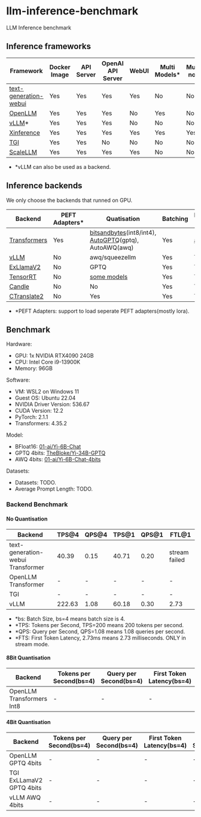 # llm-inference-benchmark

LLM Inference benchmark

## Inference frameworks

| Framework | Docker Image | API Server  | OpenAI API Server | WebUI | Multi Models* | Multi-node | Backends | Embedding Model |
| --------- | ------------ | ----------- | ----------------- | ----- | ------------ | ------------ | -------- | --------------- |
| [text-generation-webui](https://github.com/oobabooga/text-generation-webui) | Yes | Yes | Yes | Yes | No | No | Transformers/llama.cpp/ExLlama/ExLlamaV2/AutoGPTQ/AutoAWQ/GPTQ-for-LLaMa/CTransformers | No |
| [OpenLLM](https://github.com/bentoml/OpenLLM) | Yes | Yes | Yes | No | Yes | No | Transformers(int8,int4,gptq), vLLM(awq/squeezellm), TensorRT | No |
| [vLLM](https://github.com/vllm-project/vllm)* | Yes | Yes | Yes | No | No | No | vLLM | No |
| [Xinference](https://github.com/xorbitsai/inference) | Yes | Yes | Yes | Yes | Yes | Yes | Transformers/vLLM/TensorRT/GGML | Yes |
| [TGI](https://github.com/huggingface/text-generation-inference) | Yes | Yes | No | No | No | No | Transformers/AutoGPTQ/AWQ/vLLM/ExLlama/ExLlamaV2 | No |
| [ScaleLLM](https://github.com/vectorch-ai/ScaleLLM) | Yes | Yes | Yes | Yes | No | No | Transformers/AutoGPTQ/AWQ/vLLM/ExLlama/ExLlamaV2 | No |

- *vLLM can also be used as a backend.

## Inference backends

We only choose the backends that runned on GPU.

| Backend | PEFT Adapters* | Quatisation | Batching | Distributed Inference | Streaming |
| ------- | ------------- | ---------- | -------- | ----------- | --------- |
| [Transformers](https://github.com/huggingface/transformers) | Yes | [bitsandbytes](https://github.com/TimDettmers/bitsandbytes)(int8/int4), [AutoGPTQ](https://github.com/PanQiWei/AutoGPTQ)(gptq), AutoAWQ(awq) | Yes | [accelerate](https://huggingface.co/docs/accelerate/index) | Yes |
| [vLLM](https://github.com/vllm-project/vllm) | No | awq/squeezellm | Yes | Yes | Yes |
| [ExLlamaV2](https://github.com/turboderp/exllamav2) | No | GPTQ | Yes | Yes | Yes |
| [TensorRT](https://github.com/NVIDIA/TensorRT-LLM) | No | [some models](https://github.com/NVIDIA/TensorRT-LLM/blob/main/docs/source/precision.md) | Yes | Yes | Yes |
| [Candle](https://github.com/huggingface/candle) | No | No | Yes | Yes | Yes |
| [CTranslate2](https://github.com/OpenNMT/CTranslate2) | No | Yes | Yes | Yes | Yes |

- *PEFT Adapters: support to load seperate PEFT adapters(mostly lora).

## Benchmark

Hardware:

- GPU: 1x NVIDIA RTX4090 24GB
- CPU: Intel Core i9-13900K
- Memory: 96GB

Software:

- VM: WSL2 on Windows 11
- Guest OS: Ubuntu 22.04
- NVIDIA Driver Version: 536.67
- CUDA Version: 12.2
- PyTorch: 2.1.1
- Transformers: 4.35.2

Model:

- BFloat16: [01-ai/Yi-6B-Chat](https://huggingface.co/01-ai/Yi-6B-Chat)
- GPTQ 4bits: [TheBloke/Yi-34B-GPTQ](https://huggingface.co/TheBloke/Yi-34B-GPTQ)
- AWQ 4bits: [01-ai/Yi-6B-Chat-4bits](https://huggingface.co/01-ai/Yi-6B-Chat-4bits)

Datasets:

- Datasets: TODO.
- Average Prompt Length: TODO.

### Backend Benchmark

#### No Quantisation

| Backend | TPS@4 | QPS@4 | TPS@1 | QPS@1 | FTL@1 |
| ------- | ----- | ----- | ----- | ----- | ----- |
| text-generation-webui Transformer | 40.39 | 0.15 | 40.71 | 0.20 | stream failed |
| OpenLLM Transformer | - | - | - | - | - |
| TGI | - | - | - | - | - |
| vLLM | 222.63 | 1.08 | 60.18 | 0.30 | 2.73 |

- *bs: Batch Size, bs=4 means batch size is 4.
- *TPS: Tokens per Second, TPS=200 means 200 tokens per second.
- *QPS: Query per Second, QPS=1.08 means 1.08 queries per second.
- *FTS: First Token Latency, 2.73ms means 2.73 milliseconds. ONLY in stream mode.

#### 8Bit Quantisation

| Backend | Tokens per Second(bs=4)| Query per Second(bs=4) | First Token Latency(bs=4) | Tokens per Second(bs=1) | Query per Second(bs=1) | First Token Latency(bs=1) |
| ------- | ---------------------- | ---------------------- | ------------------------- | ---------------------- | ---------------------- | ------------------------- |
| OpenLLM Transformers Int8 | - | - | - | - | - | - |


#### 4Bit Quantisation

| Backend | Tokens per Second(bs=4)| Query per Second(bs=4) | First Token Latency(bs=4) | Tokens per Second(bs=1) | Query per Second(bs=1) | First Token Latency(bs=1) |
| ------- | ---------------------- | ---------------------- | ------------------------- | ---------------------- | ---------------------- | ------------------------- |
| OpenLLM GPTQ 4bits | - | - | - | - | - | - |
| TGI ExLLamaV2 GPTQ 4bits | - | - | - | - | - | - |
| vLLM AWQ 4bits | - | - | - | - | - | - |
